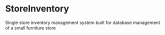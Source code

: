 # StoreInventory
Single store inventory management system built for database management of a small furniture store
